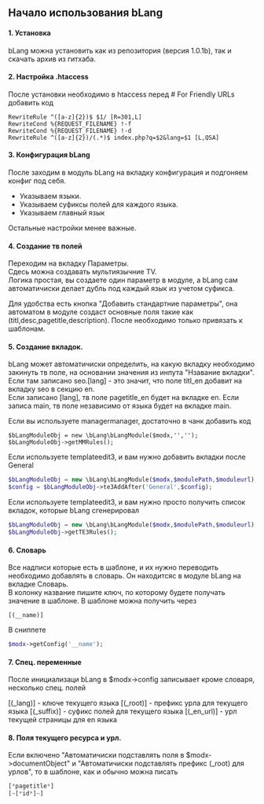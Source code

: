 ## Начало использования bLang  ##

#### 1. Установка 
bLang можна установить как из репозитория (версия 1.0.1b), так и скачать архив из гитхаба.

#### 2. Настройка .htaccess
После установки необходимо в htaccess перед # For Friendly URLs добавить код
```apacheconfig
RewriteRule ^([a-z]{2})$ $1/ [R=301,L]
RewriteCond %{REQUEST_FILENAME} !-f
RewriteCond %{REQUEST_FILENAME} !-d
RewriteRule ^([a-z]{2})/(.*)$ index.php?q=$2&lang=$1 [L,QSA]
```

#### 3. Конфигурация bLang
После заходим в модуль bLang на вкладку конфигурация и подгоняем конфиг под себя.

* Указываем языки.
* Указываем суфиксы полей для каждого языка.
* Указываем главный язык

Остальные настройки менее важные.


#### 4. Создание тв полей
Переходим на вкладку Параметры.  
Сдесь можна создавать мультиязычние TV.  
Логика простая, вы создаете один параметр в модуле, а bLang сам автоматичиски делает дубль под каждый язык из учетом суфикса.

Для удобства есть кнопка "Добавить стандартние параметры", она автоматом в модуле создаст основные поля такие как (titl,desc,pagetitle,description). После необходимо только привязать к шаблонам.

#### 5. Создание вкладок.

bLang может автоматичиски определить, на какую вкладку необходимо закинуть тв поле, на основании значения из инпута "Нзавание вкладки".  
Если там записано seo.[lang] - это значит, что поле titl_en добавит на вкладку seo в секцию en.  
Если записано [lang], тв поле pagetitle_en будет на вкладке en.
Если записа main, тв поле независимо от языка будет на вкладке main.


Если вы используете managermanager, достаточно в чанк добавить код
```
$bLangModuleObj = new \bLang\bLangModule($modx,'','');
$bLangModuleObj->getMMRules();
```

Если используете templateedit3, и вам нужно добавить вкладки после General
```php
$bLangModuleObj = new \bLang\bLangModule($modx,$modulePath,$moduleurl);
$config = $bLangModuleObj->te3AddAfter('General',$config);
```
Если используете templateedit3, и вам нужно просто получить список вкладок, которые bLang сгенерировал
```php
$bLangModuleObj = new \bLang\bLangModule($modx,$modulePath,$moduleurl);
$bLangModuleObj->getTE3Rules();
```

#### 6. Словарь
Все надписи которые есть в шаблоне, и их нужно переводить необходимо добавлять в словарь. Он находитсяс в модуле bLang на вкладке Словарь.  
В колонку название пишите ключ, по которому будете получать значение в шаблоне.
В шаблоне можна получить через
```
[(__name)]
```
В сниппете 
```php
$modx->getConfig('__name');
```

#### 7. Спец. переменные
После инициализаци bLang в $modx->config записывает кроме словаря, несколько спец. полей

[(_lang)] - ключе текущего языка
[(_root)] - префикс урла для текущего языка
[(_suffix)] - суфикс полей для текущего языка
[(_en_url)] - урл текущей страницы для en языка


#### 8. Поля текущего ресурса и урл.
Если включено "Автоматичиски подставлять поля в $modx->documentObject" и "Автоматичиски подставлять префикс (_root) для урлов", то в шаблоне,
как и обычно можна писать
```php
[*pagetitle*]
[~[*id*]~]
```
